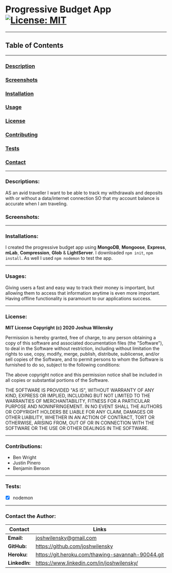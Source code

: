 # Progressive Budget App [![License: MIT](https://img.shields.io/badge/License-MIT-yellow.svg)](https://opensource.org/licenses/MIT)

---

## Table of Contents

---

### [Description](#Descriptions)

### [Screenshots](#Screenshots)

### [Installation](#Installations)

### [Usage](#Usages)

### [License](#License)

### [Contributing](#Contributions)

### [Tests](#Tests)

### [Contact](#Contact)

---

### <a name="Description"></a>Descriptions:

AS an avid traveller I want to be able to track my withdrawals and deposits with or without a data/internet connection SO that my account balance is accurate when I am traveling.

### <a name="Screenshots"></a>Screenshots:

---

### <a name="Installation"></a>Installations:

I created the progressive budget app using **MongoDB**, **Mongoose**, **Express**, **mLab**, **Compression**, **Glob** & **LightServer**. I downloaded `npm init`, `npm install`. As well I used `npm nodemon` to test the app.

---

### <a name="Usage"></a>Usages:

Giving users a fast and easy way to track their money is important, but allowing them to access that information anytime is even more important. Having offline functionality is paramount to our applications success.

---

### <a name="License"></a>License:

**MIT License Copyright (c) 2020 Joshua Wilensky**

Permission is hereby granted, free of charge, to any person obtaining a copy
of this software and associated documentation files (the "Software"), to deal
in the Software without restriction, including without limitation the rights
to use, copy, modify, merge, publish, distribute, sublicense, and/or sell
copies of the Software, and to permit persons to whom the Software is
furnished to do so, subject to the following conditions:

The above copyright notice and this permission notice shall be included in all
copies or substantial portions of the Software.

THE SOFTWARE IS PROVIDED "AS IS", WITHOUT WARRANTY OF ANY KIND, EXPRESS OR
IMPLIED, INCLUDING BUT NOT LIMITED TO THE WARRANTIES OF MERCHANTABILITY,
FITNESS FOR A PARTICULAR PURPOSE AND NONINFRINGEMENT. IN NO EVENT SHALL THE
AUTHORS OR COPYRIGHT HOLDERS BE LIABLE FOR ANY CLAIM, DAMAGES OR OTHER
LIABILITY, WHETHER IN AN ACTION OF CONTRACT, TORT OR OTHERWISE, ARISING FROM,
OUT OF OR IN CONNECTION WITH THE SOFTWARE OR THE USE OR OTHER DEALINGS IN THE
SOFTWARE.

---

### <a name="Contributing"></a>Contributions:

- Ben Wright
- Justin Pinero
- Benjamin Benson

---

### <a name="Tests"></a>Tests:

- [x] nodemon

---

### <a name="Contact"></a>Contact the Author:


| Contact       | Links                                             |
| ------------- | ------------------------------------------------- |
| **Email:**    | joshwilensky@gmail.com                            |
| **GitHub:**   | https://github.com/joshwilensky                   |
| **Heroku:**   | https://git.heroku.com/thawing-savannah-90044.git |
| **LinkedIn:** | https://www.linkedin.com/in/joshwilensky/         |